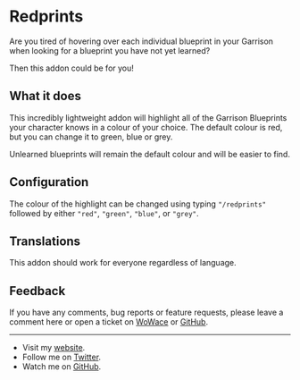 Redprints
=========

Are you tired of hovering over each individual blueprint in your Garrison when looking for a blueprint you have not yet learned?

Then this addon could be for you!


What it does
------------

This incredibly lightweight addon will highlight all of the Garrison Blueprints your character knows in a colour of your choice.  The default colour is red, but you can change it to green, blue or grey.

Unlearned blueprints will remain the default colour and will be easier to find.


Configuration
-------------

The colour of the highlight can be changed using typing ```"/redprints"``` followed by either ```"red"```, ```"green"```, ```"blue"```, or ```"grey"```.


Translations
------------

This addon should work for everyone regardless of language.


Feedback
--------

If you have any comments, bug reports or feature requests, please leave a comment here or open a ticket on [WoWace](http://www.wowace.com/addons/redprints/tickets/) or [GitHub](https://github.com/EthanCentaurai/Redprints/issues).


* * *


* Visit my [website](http://www.ethancentaurai.com/).
* Follow me on [Twitter](http://twitter.com/StevenBlanchard).
* Watch me on [GitHub](https://github.com/EthanCentaurai).
